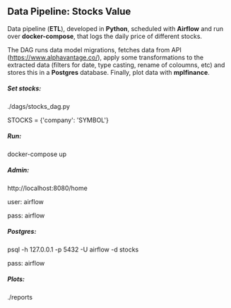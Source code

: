 ## Data Pipeline: Stocks Value

Data pipeline (**ETL**), developed in **Python**, scheduled with **Airflow** and run over **docker-compose**, that logs the daily price of different stocks.

The DAG runs data model migrations, fetches data from API (https://www.alphavantage.co/), apply some transformations to the extracted data (filters for date, type casting, rename of coloumns, etc) and stores this in a **Postgres** database. Finally, plot data with **mplfinance**.


##### Set stocks:
./dags/stocks_dag.py

STOCKS = {'company': 'SYMBOL'}


##### Run:
docker-compose up


##### Admin:
http://localhost:8080/home

user: airflow

pass: airflow


##### Postgres:
psql -h 127.0.0.1 -p 5432 -U airflow -d stocks

pass: airflow


##### Plots:
./reports

